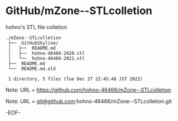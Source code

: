 # GitHub/mZone--STLcolletion

hohno's STL file colletion 

    ./mZone--STLcolletion
     ├──  GitHubSkyline/
     │   ├──  README.md
     │   ├──  hohno-46466-2020.stl
     │   └──  hohno-46466-2021.stl
     ├──  README.md
     └──  README.md.old
     
     1 directory, 5 files (Tue Dec 27 22:45:48 JST 2022)


Note: URL = https://github.com/hohno-46466/mZone--STLcolletion

Note: URL = git@github.com:hohno-46466/mZone--STLcolletion.git

-EOF-
